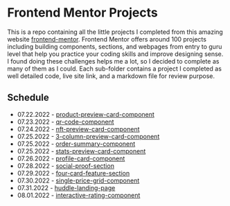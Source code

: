 # Frontend Mentor Projects

This is a repo containing all the little projects I completed from this amazing website [frontend-mentor](https://www.frontendmentor.io/home). Frontend Mentor offers around 100 projects including building components, sections, and webpages from entry to guru level that help you practice your coding skills and improve designing sense. I found doing these challenges helps me a lot, so I decided to complete as many of them as I could. Each sub-folder contains a project I completed as well detailed code, live site link, and a markdown file for review purpose.

## Schedule

- 07.22.2022 - [product-preview-card-component](/product-preview-card-component-main/)
- 07.23.2022 - [qr-code-component](/qr-code-component-main/)
- 07.24.2022 - [nft-preview-card-component](/nft-preview-card-component-main/)
- 07.25.2022 - [3-column-preview-card-component](/3-column-preview-card-component-main/)
- 07.25.2022 - [order-summary-component](/order-summary-component-main/)
- 07.25.2022 - [stats-preview-card-component](/stats-preview-card-component-main/)
- 07.26.2022 - [profile-card-component](/profile-card-component-main/)
- 07.28.2022 - [social-proof-section](/social-proof-section-master/)
- 07.29.2022 - [four-card-feature-section](/four-card-feature-section-master/)
- 07.30.2022 - [single-price-grid-component](/single-price-grid-component-master/)
- 07.31.2022 - [huddle-landing-page](/huddle-landing-page-with-single-introductory-section-master/)
- 08.01.2022 - [interactive-rating-component](/interactive-rating-component-main/)
